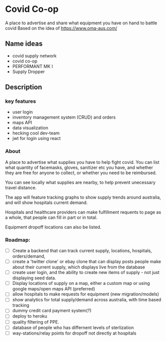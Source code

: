 # Covid Co-op
A place to advertise and share what equipment you have on hand to battle covid
Based on the idea of https://www.oma-aus.com/

## Name ideas
- covid supply network
- covid co-op
- PERFORMANT MK I
- Supply Dropper

## Description
### key features 
- user login
- inventory management system (CRUD) and orders
- maps API
- data visualization
- hecking cool dev-team
- jwt for login using react

### About
A place to advertise what supplies you have to help fight covid. You can list what quantity of facemasks, gloves, sanitizer etc you have, and whether they are free for anyone to collect, or whether you need to be reimbursed. 

You can see locally what supplies are nearby, to help prevent unecessary travel distance. 

The app will feature tracking graphs to show supply trends around australia, and will show hospitals current demand. 

Hospitals and healthcare providers can make fulfillment requents to page as a whole, that people can fill in part or in total. 

Equipment dropoff locations can also be listed.

### Roadmap:
- [ ] Create a backend that can track current supply, locations, hospitals, orders/demand,
- [ ] create a 'twitter clone' or ebay clone that can display posts people make about their current supply, which displays live from the database
- [ ] create user login, and the ability to create new items of supply - not just displaying seed data. 
- [ ] Display locations of supply on a map, either a custom map or using google maps/open maps API (preferred)
- [ ] allow hospitals to make requests for equipment (new migration/models)
- [ ] show analytics for total supply/demand across australia, with time based tracking
- [ ] dummy credit card payment system(?)
- [ ] deploy to heroku
- [ ] quality filtering of PPE. 
- [ ] database of people who has differnent levels of sterlization
- [ ] way-stations/relay points for dropoff not directly at hospitals
